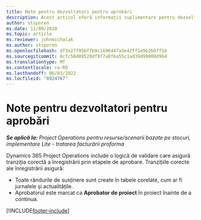```yaml
---
title: Note pentru dezvoltatori pentru aprobări
description: Acest articol oferă informații suplimentare pentru dezvoltatori despre lucrul cu aprobări.
author: stsporen
ms.date: 11/09/2020
ms.topic: article
ms.reviewer: johnmichalak
ms.author: stsporen
ms.openlocfilehash: df3e27f95bffb9c169644fa3e42ff1e9b2b6ff54
ms.sourcegitcommit: 6cfc50d89528df977a8f6a55c1ad39d99800d9b4
ms.translationtype: MT
ms.contentlocale: ro-RO
ms.lasthandoff: 06/03/2022
ms.locfileid: "8924767"
---
```

# <a name="developer-notes-for-approvals"></a>Note pentru dezvoltatori pentru aprobări

_**Se aplică la:** Project Operations pentru resurse/scenarii bazate pe stocuri, implementare Lite - tratarea facturării proforma_

Dynamics 365 Project Operations include o logică de validare care asigură tranziția corectă a înregistrării prin etapele de aprobare. Tranzițiile corecte ale înregistrării asigură: 

  - Toate rândurile de susținere sunt create în tabele corelate, cum ar fi jurnalele și actualitățile.
  - Aprobatorul este marcat ca **Aprobator de proiect** în proiect înainte de a continua.


[!INCLUDE[footer-include](../includes/footer-banner.md)]